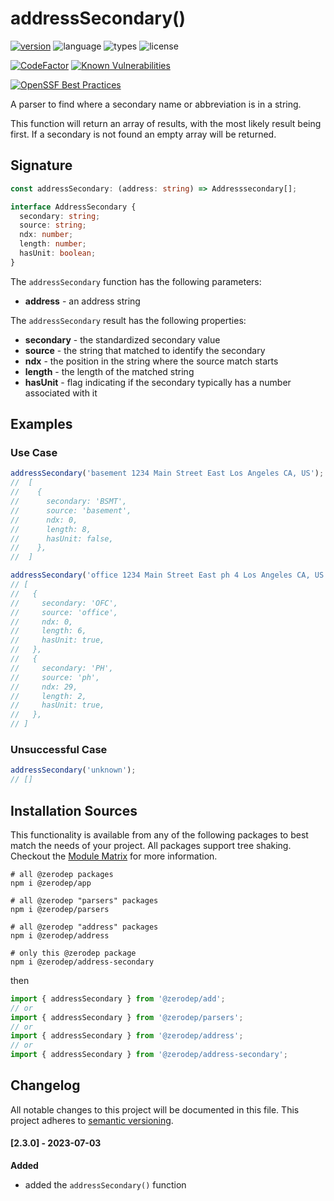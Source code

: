 # addressSecondary()

[![version](https://img.shields.io/npm/v/@zerodep/address-secondary?style=flat-square&color=blue)](https://www.npmjs.com/package/@zerodep/address-secondary)
![language](https://img.shields.io/badge/typescript-100%25-blue?style=flat-square)
![types](https://img.shields.io/badge/types-included-blue?style=flat-square)
![license](https://img.shields.io/github/license/cdepage/zerodep?color=blue&style=flat-square)

[![CodeFactor](https://www.codefactor.io/repository/github/cdepage/zerodep/badge)](https://www.codefactor.io/repository/github/cdepage/zerodep)
[![Known Vulnerabilities](https://snyk.io/test/github/cdepage/zerodep/badge.svg)](https://snyk.io/test/github/cdepage/zerodep)

[![OpenSSF Best Practices](https://www.bestpractices.dev/projects/9225/badge)](https://www.bestpractices.dev/projects/9225)

A parser to find where a secondary name or abbreviation is in a string.

This function will return an array of results, with the most likely result being first. If a secondary is not found an empty array will be returned.

## Signature

```typescript
const addressSecondary: (address: string) => Addresssecondary[];

interface AddressSecondary {
  secondary: string;
  source: string;
  ndx: number;
  length: number;
  hasUnit: boolean;
}
```

The `addressSecondary` function has the following parameters:

- **address** - an address string

The `addressSecondary` result has the following properties:

- **secondary** - the standardized secondary value
- **source** - the string that matched to identify the secondary
- **ndx** - the position in the string where the source match starts
- **length** - the length of the matched string
- **hasUnit** - flag indicating if the secondary typically has a number associated with it

## Examples

### Use Case

```javascript
addressSecondary('basement 1234 Main Street East Los Angeles CA, US');
//  [
//    {
//      secondary: 'BSMT',
//      source: 'basement',
//      ndx: 0,
//      length: 8,
//      hasUnit: false,
//    },
//  ]

addressSecondary('office 1234 Main Street East ph 4 Los Angeles CA, US');
// [
//   {
//     secondary: 'OFC',
//     source: 'office',
//     ndx: 0,
//     length: 6,
//     hasUnit: true,
//   },
//   {
//     secondary: 'PH',
//     source: 'ph',
//     ndx: 29,
//     length: 2,
//     hasUnit: true,
//   },
// ]
```

### Unsuccessful Case

```javascript
addressSecondary('unknown');
// []
```

## Installation Sources

This functionality is available from any of the following packages to best match the needs of your project. All packages support tree shaking. Checkout the [Module Matrix](/) for more information.

```shell
# all @zerodep packages
npm i @zerodep/app

# all @zerodep "parsers" packages
npm i @zerodep/parsers

# all @zerodep "address" packages
npm i @zerodep/address

# only this @zerodep package
npm i @zerodep/address-secondary
```

then

```javascript
import { addressSecondary } from '@zerodep/add';
// or
import { addressSecondary } from '@zerodep/parsers';
// or
import { addressSecondary } from '@zerodep/address';
// or
import { addressSecondary } from '@zerodep/address-secondary';
```

## Changelog

All notable changes to this project will be documented in this file. This project adheres to [semantic versioning](https://semver.org/spec/v2.0.0.html).

#### [2.3.0] - 2023-07-03

**Added**

- added the `addressSecondary()` function
